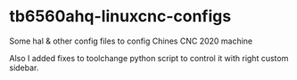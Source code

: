 # tb6560ahq-linuxcnc-configs
Some hal &amp; other config files to config Chines CNC 2020 machine 

Also I added fixes to toolchange python script to control it with right custom sidebar.
